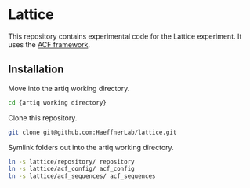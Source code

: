# Lattice
This repository contains experimental code for the Lattice experiment. It uses the [ACF framework](https://github.com/HaeffnerLab/acf).

## Installation
Move into the artiq working directory.
```bash
cd {artiq working directory}
```

Clone this repository.
```bash
git clone git@github.com:HaeffnerLab/lattice.git
```

Symlink folders out into the artiq working directory.
```bash
ln -s lattice/repository/ repository
ln -s lattice/acf_config/ acf_config
ln -s lattice/acf_sequences/ acf_sequences
```
